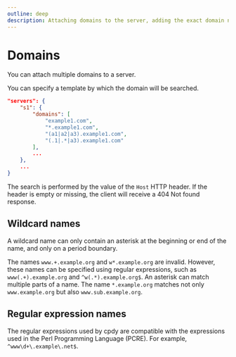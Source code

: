 ```yaml
---
outline: deep
description: Attaching domains to the server, adding the exact domain name or as a regular expression
---
```


# Domains

You can attach multiple domains to a server.

You can specify a template by which the domain will be searched.

```json
"servers": {
    "s1": {
        "domains": [
            "example1.com",
            "*.example1.com",
            "(a1|a2|a3).example1.com",
            "(.1|.*|a3).example1.com"
        ],
        ...
    },
    ...
}
```

The search is performed by the value of the `Host` HTTP header. If the header is empty or missing, the client will receive a 404 Not found response.

## Wildcard names

A wildcard name can only contain an asterisk at the beginning or end of the name, and only on a period boundary.

The names `www.+.example.org` and `w*.example.org` are invalid. However, these names can be specified using regular expressions, such as `www(.+).example.org` and `^w(.*).example.org$`. An asterisk can match multiple parts of a name. The name `*.example.org` matches not only `www.example.org` but also `www.sub.example.org`.

## Regular expression names

The regular expressions used by cpdy are compatible with the expressions used in the Perl Programming Language (PCRE). For example, `^www\d+\.example\.net$`.
